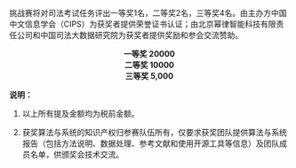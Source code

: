 挑战赛将对司法考试任务评出一等奖1名，二等奖2名，三等奖4名。由主办方中国中文信息学会（CIPS）为获奖者提供荣誉证书认证；由北京幂律智能科技有限责任公司和中国司法大数据研究院为获奖者提供奖励和参会交流赞助。

<center><b>一等奖 20000
    <br>二等奖 10000
    <br>三等奖  5,000</b></center>



**说明：**

1. 以上所有提及金额均为税前金额。

2. 获奖算法与系统的知识产权归参赛队伍所有，仅要求获奖团队提供算法与系统报告（包括方法说明、数据处理、参考文献和使用开源工具等信息）及团队成员名单，供颁奖会技术交流。